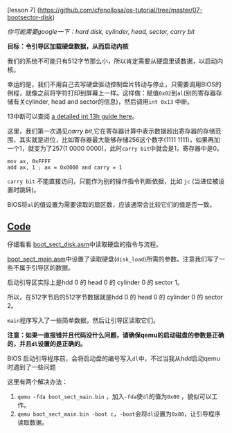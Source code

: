 [lesson 7] (https://github.com/cfenollosa/os-tutorial/tree/master/07-bootsector-disk)

*你可能需要google一下：hard disk, cylinder, head, sector, carry bit*


**目标：令引导区加载硬盘数据，从而启动内核**


我们的系统不可能只有512字节那么小，所以肯定需要从硬盘里读数据，以启动内核。


幸运的是，我们不用自己去写硬盘驱动控制盘片转动与停止，只需要调用BIOS的例程，就像之前将字符打印到屏幕上一样。这样做：赋值`0x02`到`al`(别的寄存器存储有关cylinder, head and sector的信息)，然后调用`int 0x13` 中断。

13中断可以查阅 [a detailed int 13h guide here](http://stanislavs.org/helppc/int_13-2.html)。

这里，我们第一次遇见*carry bit*,它在寄存器计算中表示数据超出寄存器的存储范围，其实就是进位，比如寄存器最大能够存储256这个数字(1111 1111)，如果再加一个1，就变为了257(1 0000 0000)，此时`carry bit`中就会是1，寄存器中是0。

```source-assembly
mov ax, 0xFFFF
add ax, 1 ; ax = 0x0000 and carry = 1
```

`carry bit` 不能直接访问，只能作为别的操作指令判断依据，比如 `jc` (当进位被设置时跳转)。

BIOS将`al`的值设置为需要读取的扇区数，应该通常会比较它们的值是否一致。

## [Code](https://github.com/cfenollosa/os-tutorial/tree/master/07-bootsector-disk#code)

仔细看看 [boot_sect_disk.asm](https://github.com/cfenollosa/os-tutorial/blob/master/07-bootsector-disk/boot_sect_disk.asm)中读取硬盘的指令与流程。

[boot_sect_main.asm](https://github.com/cfenollosa/os-tutorial/blob/master/07-bootsector-disk/boot_sect_main.asm)中设置了读取硬盘(`disk_load`)所需的参数。注意我们写了一些不属于引导区的数据。

启动引导区实际上是hdd 0 的 head 0 的 cylinder 0 的 sector 1。

所以，在512字节后的512字节数据就是hdd 0 的 head 0 的 cylinder 0 的 sector 2。

`main`程序写入了一些简单数据，然后让引导区读取它们。

**注意：如果一直报错并且代码没什么问题，请确保qemu的启动磁盘的参数是正确的，并且`dl`设置的是正确的。**

BIOS 启动引导程序前，会将启动盘的编号写入`dl`中，不过当我从hdd启动qemu时遇到了一些问题

这里有两个解决办法：
1. `qemu -fda boot_sect_main.bin` ，加入`-fda`使`dl`的值为`0x00` ，貌似可以工作。
2. `qemu boot_sect_main.bin -boot c`，`-boot`会将`dl`设置为`0x80`，让引导程序读取数据。
